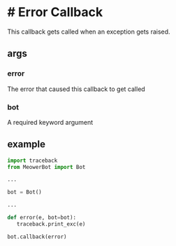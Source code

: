 <p align="center">
<h1> # Error Callback </h1>
</p>
This callback gets called when an exception gets raised.

## args

### error

The error that caused this callback to get called

### bot

A required keyword argument

## example

```py
import traceback
from MeowerBot import Bot

...

bot = Bot()

...

def error(e, bot=bot):
   traceback.print_exc(e)

bot.callback(error)
```
